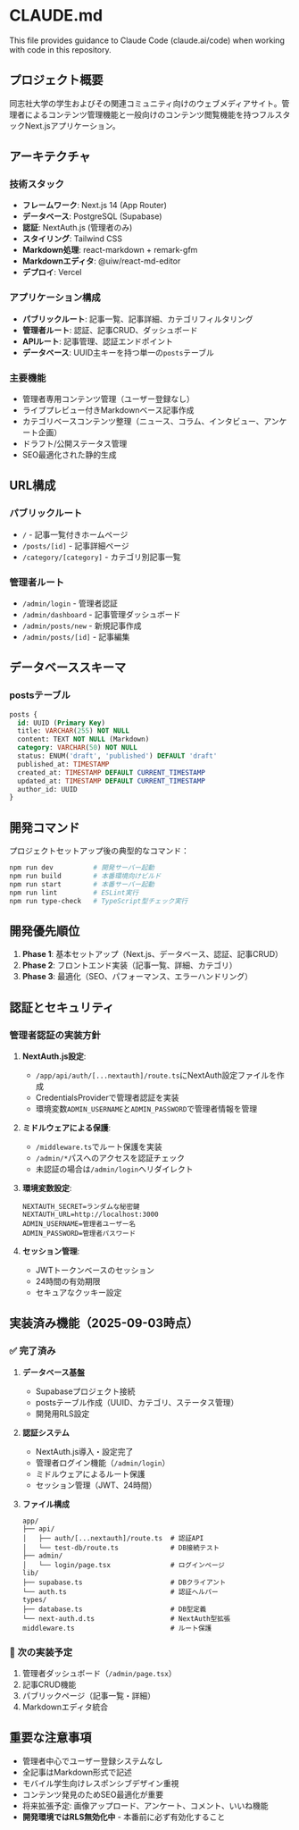 # CLAUDE.md

This file provides guidance to Claude Code (claude.ai/code) when working with code in this repository.

## プロジェクト概要

同志社大学の学生およびその関連コミュニティ向けのウェブメディアサイト。管理者によるコンテンツ管理機能と一般向けのコンテンツ閲覧機能を持つフルスタックNext.jsアプリケーション。

## アーキテクチャ

### 技術スタック
- **フレームワーク**: Next.js 14 (App Router)
- **データベース**: PostgreSQL (Supabase)
- **認証**: NextAuth.js (管理者のみ)
- **スタイリング**: Tailwind CSS
- **Markdown処理**: react-markdown + remark-gfm
- **Markdownエディタ**: @uiw/react-md-editor
- **デプロイ**: Vercel

### アプリケーション構成
- **パブリックルート**: 記事一覧、記事詳細、カテゴリフィルタリング
- **管理者ルート**: 認証、記事CRUD、ダッシュボード
- **APIルート**: 記事管理、認証エンドポイント
- **データベース**: UUID主キーを持つ単一の`posts`テーブル

### 主要機能
- 管理者専用コンテンツ管理（ユーザー登録なし）
- ライブプレビュー付きMarkdownベース記事作成
- カテゴリベースコンテンツ整理（ニュース、コラム、インタビュー、アンケート企画）
- ドラフト/公開ステータス管理
- SEO最適化された静的生成

## URL構成

### パブリックルート
- `/` - 記事一覧付きホームページ
- `/posts/[id]` - 記事詳細ページ
- `/category/[category]` - カテゴリ別記事一覧

### 管理者ルート
- `/admin/login` - 管理者認証
- `/admin/dashboard` - 記事管理ダッシュボード
- `/admin/posts/new` - 新規記事作成
- `/admin/posts/[id]` - 記事編集

## データベーススキーマ

### postsテーブル
```sql
posts {
  id: UUID (Primary Key)
  title: VARCHAR(255) NOT NULL
  content: TEXT NOT NULL (Markdown)
  category: VARCHAR(50) NOT NULL
  status: ENUM('draft', 'published') DEFAULT 'draft'
  published_at: TIMESTAMP
  created_at: TIMESTAMP DEFAULT CURRENT_TIMESTAMP
  updated_at: TIMESTAMP DEFAULT CURRENT_TIMESTAMP
  author_id: UUID
}
```

## 開発コマンド

プロジェクトセットアップ後の典型的なコマンド：
```bash
npm run dev          # 開発サーバー起動
npm run build        # 本番環境向けビルド
npm run start        # 本番サーバー起動
npm run lint         # ESLint実行
npm run type-check   # TypeScript型チェック実行
```

## 開発優先順位

1. **Phase 1**: 基本セットアップ（Next.js、データベース、認証、記事CRUD）
2. **Phase 2**: フロントエンド実装（記事一覧、詳細、カテゴリ）
3. **Phase 3**: 最適化（SEO、パフォーマンス、エラーハンドリング）

## 認証とセキュリティ

### 管理者認証の実装方針
1. **NextAuth.js設定**:
   - `/app/api/auth/[...nextauth]/route.ts`にNextAuth設定ファイルを作成
   - CredentialsProviderで管理者認証を実装
   - 環境変数`ADMIN_USERNAME`と`ADMIN_PASSWORD`で管理者情報を管理

2. **ミドルウェアによる保護**:
   - `/middleware.ts`でルート保護を実装
   - `/admin/*`パスへのアクセスを認証チェック
   - 未認証の場合は`/admin/login`へリダイレクト

3. **環境変数設定**:
   ```
   NEXTAUTH_SECRET=ランダムな秘密鍵
   NEXTAUTH_URL=http://localhost:3000
   ADMIN_USERNAME=管理者ユーザー名
   ADMIN_PASSWORD=管理者パスワード
   ```

4. **セッション管理**:
   - JWTトークンベースのセッション
   - 24時間の有効期限
   - セキュアなクッキー設定

## 実装済み機能（2025-09-03時点）

### ✅ 完了済み
1. **データベース基盤**
   - Supabaseプロジェクト接続
   - postsテーブル作成（UUID、カテゴリ、ステータス管理）
   - 開発用RLS設定

2. **認証システム**
   - NextAuth.js導入・設定完了
   - 管理者ログイン機能（`/admin/login`）
   - ミドルウェアによるルート保護
   - セッション管理（JWT、24時間）

3. **ファイル構成**
   ```
   app/
   ├── api/
   │   ├── auth/[...nextauth]/route.ts  # 認証API
   │   └── test-db/route.ts             # DB接続テスト
   ├── admin/
   │   └── login/page.tsx               # ログインページ
   lib/
   ├── supabase.ts                      # DBクライアント
   └── auth.ts                          # 認証ヘルパー
   types/
   ├── database.ts                      # DB型定義
   └── next-auth.d.ts                   # NextAuth型拡張
   middleware.ts                        # ルート保護
   ```

### 🚧 次の実装予定
1. 管理者ダッシュボード（`/admin/page.tsx`）
2. 記事CRUD機能
3. パブリックページ（記事一覧・詳細）
4. Markdownエディタ統合

## 重要な注意事項

- 管理者中心でユーザー登録システムなし
- 全記事はMarkdown形式で記述
- モバイル学生向けレスポンシブデザイン重視
- コンテンツ発見のためSEO最適化が重要
- 将来拡張予定: 画像アップロード、アンケート、コメント、いいね機能
- **開発環境ではRLS無効化中** - 本番前に必ず有効化すること